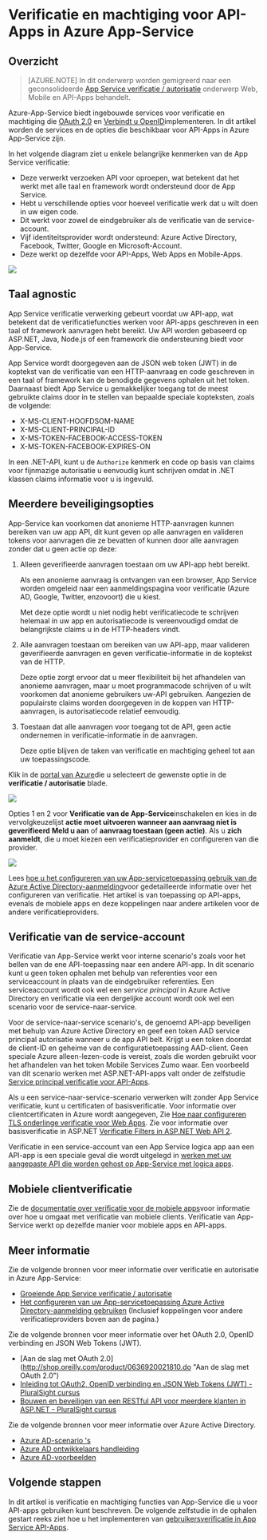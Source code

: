 <properties
    pageTitle="Verificatie en machtiging voor API-Apps in Azure App Service | Microsoft Azure"
    description="Meer informatie over de verificatie en machtiging services die Azure App-Service voor API-Apps biedt."
    services="app-service\api"
    documentationCenter=".net"
    authors="tdykstra"
    manager="wpickett"
    editor=""/>

<tags
    ms.service="app-service-api"
    ms.workload="na"
    ms.tgt_pltfrm="na"
    ms.devlang="na"
    ms.topic="article"
    ms.date="05/23/2016"
    ms.author="rachelap"/>

# <a name="authentication-and-authorization-for-api-apps-in-azure-app-service"></a>Verificatie en machtiging voor API-Apps in Azure App-Service

## <a name="overview"></a>Overzicht 

> [AZURE.NOTE] In dit onderwerp worden gemigreerd naar een geconsolideerde [App Service verificatie / autorisatie](../app-service/app-service-authentication-overview.md) onderwerp Web, Mobile en API-Apps behandelt.

Azure-App-Service biedt ingebouwde services voor verificatie en machtiging die [OAuth 2.0](#oauth) en [Verbindt u OpenID](#oauth)implementeren. In dit artikel worden de services en de opties die beschikbaar voor API-Apps in Azure App-Service zijn.

In het volgende diagram ziet u enkele belangrijke kenmerken van de App Service verificatie:

* Deze verwerkt verzoeken API voor oproepen, wat betekent dat het werkt met alle taal en framework wordt ondersteund door de App Service.
* Hebt u verschillende opties voor hoeveel verificatie werk dat u wilt doen in uw eigen code.
* Dit werkt voor zowel de eindgebruiker als de verificatie van de service-account. 
* Vijf identiteitsprovider wordt ondersteund: Azure Active Directory, Facebook, Twitter, Google en Microsoft-Account.
* Deze werkt op dezelfde voor API-Apps, Web Apps en Mobile-Apps.

![](./media/app-service-api-authentication/api-apps-overview.png)

## <a name="language-agnostic"></a>Taal agnostic

App Service verificatie verwerking gebeurt voordat uw API-app, wat betekent dat de verificatiefuncties werken voor API-apps geschreven in een taal of framework aanvragen hebt bereikt.  Uw API worden gebaseerd op ASP.NET, Java, Node.js of een framework die ondersteuning biedt voor App-Service.

App Service wordt doorgegeven aan de JSON web token (JWT) in de koptekst van de verificatie van een HTTP-aanvraag en code geschreven in een taal of framework kan de benodigde gegevens ophalen uit het token. Daarnaast biedt App Service u gemakkelijker toegang tot de meest gebruikte claims door in te stellen van bepaalde speciale kopteksten, zoals de volgende:

* X-MS-CLIENT-HOOFDSOM-NAME
* X-MS-CLIENT-PRINCIPAL-ID
* X-MS-TOKEN-FACEBOOK-ACCESS-TOKEN
* X-MS-TOKEN-FACEBOOK-EXPIRES-ON
 
In een .NET-API, kunt u de `Authorize` kenmerk en code op basis van claims voor fijnmazige autorisatie u eenvoudig kunt schrijven omdat in .NET klassen claims informatie voor u is ingevuld.

## <a name="multiple-protection-options"></a>Meerdere beveiligingsopties

App-Service kan voorkomen dat anonieme HTTP-aanvragen kunnen bereiken van uw app API, dit kunt geven op alle aanvragen en valideren tokens voor aanvragen die ze bevatten of kunnen door alle aanvragen zonder dat u geen actie op deze:

1. Alleen geverifieerde aanvragen toestaan om uw API-app hebt bereikt.

    Als een anonieme aanvraag is ontvangen van een browser, App Service worden omgeleid naar een aanmeldingspagina voor verificatie (Azure AD, Google, Twitter, enzovoort) die u kiest. 

    Met deze optie wordt u niet nodig hebt verificatiecode te schrijven helemaal in uw app en autorisatiecode is vereenvoudigd omdat de belangrijkste claims u in de HTTP-headers vindt.

2. Alle aanvragen toestaan om bereiken van uw API-app, maar valideren geverifieerde aanvragen en geven verificatie-informatie in de koptekst van de HTTP.

    Deze optie zorgt ervoor dat u meer flexibiliteit bij het afhandelen van anonieme aanvragen, maar u moet programmacode schrijven of u wilt voorkomen dat anonieme gebruikers uw-API gebruiken. Aangezien de populairste claims worden doorgegeven in de koppen van HTTP-aanvragen, is autorisatiecode relatief eenvoudig.
    
3. Toestaan dat alle aanvragen voor toegang tot de API, geen actie ondernemen in verificatie-informatie in de aanvragen.

    Deze optie blijven de taken van verificatie en machtiging geheel tot aan uw toepassingscode.

Klik in de [portal van Azure](https://portal.azure.com/)die u selecteert de gewenste optie in de **verificatie / autorisatie** blade.

![](./media/app-service-api-authentication/authblade.png)

Opties 1 en 2 voor **Verificatie van de App-Service**inschakelen en kies in de vervolgkeuzelijst **actie moet uitvoeren wanneer aan aanvraag niet is geverifieerd** **Meld u aan** of **aanvraag toestaan (geen actie)**.  Als u **zich aanmeldt**, die u moet kiezen een verificatieprovider en configureren van die provider.

![](./media/app-service-api-authentication/actiontotake.png)

Lees [hoe u het configureren van uw App-servicetoepassing gebruik van de Azure Active Directory-aanmelding](../app-service-mobile/app-service-mobile-how-to-configure-active-directory-authentication.md)voor gedetailleerde informatie over het configureren van verificatie. Het artikel is van toepassing op API-apps, evenals de mobiele apps en deze koppelingen naar andere artikelen voor de andere verificatieproviders.
 
## <a id="internal"></a>Verificatie van de service-account

Verificatie van App-Service werkt voor interne scenario's zoals voor het bellen van de ene API-toepassing naar een andere API-app. In dit scenario kunt u geen token ophalen met behulp van referenties voor een serviceaccount in plaats van de eindgebruiker referenties. Een serviceaccount wordt ook wel een *service principal* in Azure Active Directory en verificatie via een dergelijke account wordt ook wel een scenario voor de service-naar-service. 

Voor de service-naar-service scenario's, de genoemd API-app beveiligen met behulp van Azure Active Directory en geef een token AAD service principal autorisatie wanneer u de app API belt. Krijgt u een token doordat de client-ID en geheime van de configuratietoepassing AAD-client. Geen speciale Azure alleen-lezen-code is vereist, zoals die worden gebruikt voor het afhandelen van het token Mobile Services Zumo waar. Een voorbeeld van dit scenario werken met ASP.NET-API-apps valt onder de zelfstudie [Service principal verificatie voor API-Apps](app-service-api-dotnet-service-principal-auth.md).

Als u een service-naar-service-scenario verwerken wilt zonder App Service verificatie, kunt u certificaten of basisverificatie. Voor informatie over clientcertificaten in Azure wordt aangegeven, Zie [Hoe naar configureren TLS onderlinge verificatie voor Web Apps](../app-service-web/app-service-web-configure-tls-mutual-auth.md). Zie voor informatie over basisverificatie in ASP.NET [Verificatie Filters in ASP.NET Web API 2](http://www.asp.net/web-api/overview/security/authentication-filters).

Verificatie in een service-account van een App Service logica app aan een API-app is een speciale geval die wordt uitgelegd in [werken met uw aangepaste API die worden gehost op App-Service met logica apps](../app-service-logic/app-service-logic-custom-hosted-api.md).

## <a name="mobile-client-authentication"></a>Mobiele clientverificatie

Zie de [documentatie over verificatie voor de mobiele apps](../app-service-mobile/app-service-mobile-ios-get-started-users.md)voor informatie over hoe u omgaat met verificatie van mobiele clients. Verificatie van App-Service werkt op dezelfde manier voor mobiele apps en API-apps.
  
## <a name="more-information"></a>Meer informatie

Zie de volgende bronnen voor meer informatie over verificatie en autorisatie in Azure App-Service:

* [Groeiende App Service verificatie / autorisatie](/blog/announcing-app-service-authentication-authorization/)
* [Het configureren van uw App-servicetoepassing Azure Active Directory-aanmelding gebruiken](../app-service-mobile/app-service-mobile-how-to-configure-active-directory-authentication.md) (Inclusief koppelingen voor andere verificatieproviders boven aan de pagina.) 

Zie de volgende bronnen voor meer informatie over het OAuth 2.0, OpenID verbinding en JSON Web Tokens (JWT).

* [Aan de slag met OAuth 2.0] (http://shop.oreilly.com/product/0636920021810.do "Aan de slag met OAuth 2.0") 
* [Inleiding tot OAuth2, OpenID verbinding en JSON Web Tokens (JWT) - PluralSight cursus](http://www.pluralsight.com/courses/oauth2-json-web-tokens-openid-connect-introduction) 
* [Bouwen en beveiligen van een RESTful API voor meerdere klanten in ASP.NET - PluralSight cursus](http://www.pluralsight.com/courses/building-securing-restful-api-aspdotnet)

Zie de volgende bronnen voor meer informatie over Azure Active Directory.

* [Azure AD-scenario 's](http://aka.ms/aadscenarios)
* [Azure AD ontwikkelaars handleiding](http://aka.ms/aaddev)
* [Azure AD-voorbeelden](http://aka.ms/aadsamples)

## <a name="next-steps"></a>Volgende stappen

In dit artikel is verificatie en machtiging functies van App-Service die u voor API-apps gebruiken kunt beschreven. De volgende zelfstudie in de ophalen gestart reeks ziet hoe u het implementeren van [gebruikersverificatie in App Service API-Apps](app-service-api-dotnet-user-principal-auth.md).
